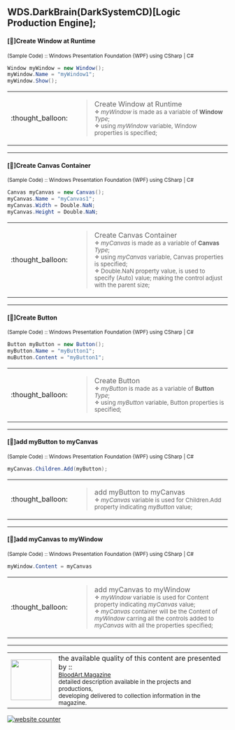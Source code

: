 ## WDS.DarkBrain(DarkSystemCD)[Logic Production Engine];

#### [:speech_balloon:]Create Window at Runtime
<sub>(Sample Code) :: Windows Presentation Foundation {WPF} using CSharp | C#</sub>
```c#
Window myWindow = new Window();
myWindow.Name = "myWindow1";
myWindow.Show();
```
<table>
<tr>
<td>:thought_balloon:</td>
<td>
<blockquote>Create Window at Runtime<br><sub><b>✧</b> <i>myWindow</i> is made as a variable of <b>Window</b> <i>Type</i>;</sub><br>
<sup><b>✧</b> using <i>myWindow</i> variable, Window properties is specified;</sup></blockquote>
</td>
</tr>
</table>
<hr>

#### [:speech_balloon:]Create Canvas Container
<sub>(Sample Code) :: Windows Presentation Foundation {WPF} using CSharp | C#</sub>
```c#
Canvas myCanvas = new Canvas();
myCanvas.Name = "myCanvas1";
myCanvas.Width = Double.NaN;
myCanvas.Height = Double.NaN;
```
<table>
<tr>
<td>:thought_balloon:</td>
<td>
<blockquote>Create Canvas Container<br><sub><b>✧</b> <i>myCanvas</i> is made as a variable of <b>Canvas</b> <i>Type</i>;</sub><br>
<sup><b>✧</b> using <i>myCanvas</i> variable, Canvas properties is specified;</sup><br>
<sup><b>✧</b>  Double.NaN property value, is used to specify (Auto) value; making the control adjust with the parent size;</sup></blockquote>
</td>
</tr>
</table>
<hr>

#### [:speech_balloon:]Create Button
<sub>(Sample Code) :: Windows Presentation Foundation {WPF} using CSharp | C#</sub>
```c#
Button myButton = new Button();
myButton.Name = "myButton1";
muButton.Content = "myButton1";
```
<table>
<tr>
<td>:thought_balloon:</td>
<td>
<blockquote>Create Button<br><sub><b>✧</b> <i>myButton</i> is made as a variable of <b>Button</b> <i>Type</i>;</sub><br>
<sup><b>✧</b> using <i>myButton</i> variable, Button properties is specified;</sup></blockquote>
</td>
</tr>
</table>
<hr>

#### [:speech_balloon:]add myButton to myCanvas
<sub>(Sample Code) :: Windows Presentation Foundation {WPF} using CSharp | C#</sub>
```c#
myCanvas.Children.Add(myButton);
```
<table>
<tr>
<td>:thought_balloon:</td>
<td>
<blockquote>add myButton to myCanvas<br><sub><b>✧</b> <i>myCanvas</i> variable is used for Children.Add property indicating <i>myButton</i> value;</sub></blockquote>
</td>
</tr>
</table>
<hr>

#### [:speech_balloon:]add myCanvas to myWindow
<sub>(Sample Code) :: Windows Presentation Foundation {WPF} using CSharp | C#</sub>
```c#
myWindow.Content = myCanvas
```
<table>
<tr>
<td>:thought_balloon:</td>
<td>
<blockquote>add myCanvas to myWindow<br><sub><b>✧</b> <i>myWindow</i> variable is used for Content property indicating <i>myCanvas</i> value;</sub><br>
<sub><b>✧</b> <i>myCanvas</i> container will be the Content of <i>myWindow</i> carring all the controls added to <i>myCanvas</i> with all the properties specified;</sub></blockquote>
</td>
</tr>
</table>

<hr>

<table>
<tr>
<td><img src="https://i.imgur.com/4HoosJb.jpg" width="93" height="93"></td>
<td>the available quality of this content are presented by ::<br>
<sub><a href="https://bloodart-magazine.tumblr.com">BloodArt.Magazine</a><br>
detailed description available in the projects and productions,</sub><br>
<sup>developing delivered to collection information in the magazine.</sup><br>
</td>
</tr>
</table>
<!-- Start of CuterCounter Code -->
<a href="http://www.cutercounter.com/" target="_blank"><img src="http://www.cutercounter.com/hits.php?id=guupadak&nd=9&style=5" border="0" alt="website counter"></a>
<!-- End of CuterCounter Code -->
